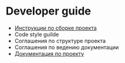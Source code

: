 # Developer guide
* [Инструкции по сборке проекта](build_instructions.md)
* Code style guilde
* Соглашения по структуре проекта
* Соглашения по ведению документации
* [Документация по проекту](features/README.md)